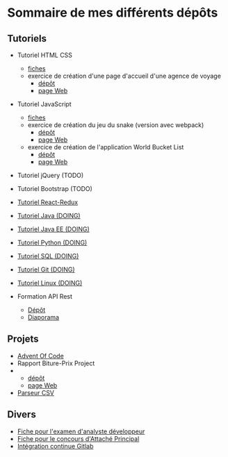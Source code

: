 # Sommaire de mes différents dépôts


## Tutoriels

- Tutoriel HTML CSS
    - [fiches](https://github.com/gaetan-varlet/tutoriel-html-css)
    - exercice de création d'une page d'accueil d'une agence de voyage
        - [dépôt](https://github.com/gaetan-varlet/exercice-html-travel-agency)
        - [page Web](https://gaetan-varlet.github.io/exercice-html-travel-agency)

- Tutoriel JavaScript
    - [fiches](https://github.com/gaetan-varlet/tutoriel-javascript)
    - exercice de création du jeu du snake (version avec webpack)
        - [dépôt](https://github.com/gaetan-varlet/exercice-javascript-snake)
        - [page Web](https://gaetan-varlet.github.io/exercice-javascript-snake)
    - exercice de création de l'application World Bucket List
        - [dépôt](https://github.com/gaetan-varlet/exercice-javascript-world-bucket-list)
        - [page Web](https://gaetan-varlet.github.io/exercice-javascript-world-bucket-list)

- Tutoriel jQuery (TODO)

- Tutoriel Bootstrap (TODO)

- [Tutoriel React-Redux](https://github.com/gaetan-varlet/tutoriel-react-redux)

- [Tutoriel Java (DOING)](https://github.com/gaetan-varlet/tutoriel-java)

- [Tutoriel Java EE (DOING)](https://github.com/gaetan-varlet/tutoriel-javaee)

- [Tutoriel Python (DOING)](https://github.com/gaetan-varlet/tutoriel-python)

- [Tutoriel SQL (DOING)](https://github.com/gaetan-varlet/tutoriel-sql)

- [Tutoriel Git (DOING)](https://github.com/gaetan-varlet/tutoriel-git)

- [Tutoriel Linux (DOING)](https://github.com/gaetan-varlet/tutoriel-linux)


- Formation API Rest
    - [Dépôt](https://github.com/gaetan-varlet/formation-api-rest)
    - [Diaporama](https://gaetan-varlet.github.io/formation-api-rest)

## Projets

- [Advent Of Code](https://github.com/gaetan-varlet/advent-of-code)
- Rapport Biture-Prix Project
-   - [dépôt](https://github.com/gaetan-varlet/rapport-biture-prix-project)
    - [page Web](https://gaetan-varlet.github.io/rapport-biture-prix-project)
- [Parseur CSV](https://github.com/gaetan-varlet/parseur-csv)


## Divers

- [Fiche pour l'examen d'analyste développeur](https://github.com/gaetan-varlet/analyste-developpeur)
- [Fiche pour le concours d'Attaché Principal](https://github.com/gaetan-varlet/attache-principal)
- [Intégration continue Gitlab](https://github.com/gaetan-varlet/integration-continue-gitlab)